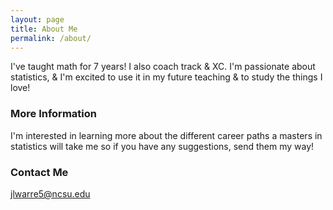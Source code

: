 ```yaml
---
layout: page
title: About Me
permalink: /about/
---
```


I've taught math for 7 years! I also coach track & XC. I'm passionate about statistics, & I'm excited to use it in my future teaching & to study the things I love!

### More Information

I'm interested in learning more about the different career paths a masters in statistics will take me so if you have any suggestions, send them my way!

### Contact Me

[jlwarre5@ncsu.edu](mailto:jlwarre5@ncsu.edu)

